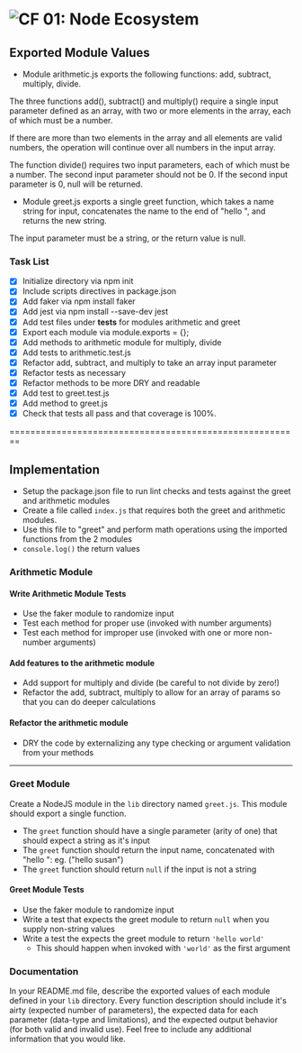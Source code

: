 ![CF](http://i.imgur.com/7v5ASc8.png) 01: Node Ecosystem
========================================================
## Exported Module Values

* Module arithmetic.js exports the following functions: 
add, subtract, multiply, divide.

The three functions add(), subtract() and multiply() require a single input parameter defined as an array, with two or more elements in the array, each of which must be a number. 

If there are more than two elements in the array and all elements are valid numbers, the operation will continue over all numbers in the input array.

The function divide() requires two input parameters, each of which must be a number. The second input parameter should not be 0.  If the second input parameter is 0, null will be returned.

* Module greet.js exports a single greet function, which takes a name string for input, concatenates the name to the end of "hello ", and returns the new string. 

The input parameter must be a string, or the return value is null.

### Task List
- [x] Initialize directory via npm init
- [x] Include scripts directives in package.json
- [x] Add faker via npm install faker
- [x] Add jest via npm install --save-dev jest
- [x] Add test files under __tests__ for modules arithmetic and greet
- [x] Export each module via module.exports = {};
- [x] Add methods to arithmetic module for multiply, divide
- [x] Add tests to arithmetic.test.js
- [x] Refactor add, subtract, and multiply to take an array input parameter
- [x] Refactor tests as necessary
- [x] Refactor methods to be more DRY and readable
- [x] Add test to greet.test.js
- [x] Add method to greet.js
- [x] Check that tests all pass and that coverage is 100%.

========================================================
## Implementation
* Setup the package.json file to run lint checks and tests against the greet and arithmetic modules
* Create a file called `index.js` that requires both the greet and arithmetic modules.
* Use this file to "greet" and perform math operations using the imported functions from the 2 modules
* `console.log()` the return values

### Arithmetic Module

#### Write Arithmetic Module Tests
* Use the faker module to randomize input
* Test each method for proper use (invoked with number arguments)
* Test each method for improper use (invoked with one or more non-number arguments)

#### Add features to the arithmetic module
* Add support for multiply and divide (be careful to not divide by zero!)
* Refactor the add, subtract, multiply to allow for an array of params so that you can do deeper calculations

#### Refactor the arithmetic module
* DRY the code by externalizing any type checking or argument validation from your methods

---


### Greet Module
Create a NodeJS module in the `lib` directory named `greet.js`.  This module should export a single function.
* The `greet` function should have a single parameter (arity of one) that should expect a string as it's input
* The `greet` function should return the input name, concatenated with "hello ": eg. ("hello susan")
* The `greet` function should return `null` if the input is not a string

#### Greet Module Tests
* Use the faker module to randomize input
* Write a test that expects the greet module to return `null` when you supply non-string values
* Write a test the expects the greet module to return `'hello world'`
  * This should happen when invoked with `'world'` as the first argument


### Documentation
In your README.md file, describe the exported values of each module defined in your `lib` directory. Every function description should include it's airty (expected number of parameters), the expected data for each parameter (data-type and limitations), and the expected output behavior (for both valid and invalid use). Feel free to include any additional information that you would like.
